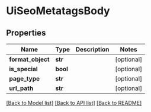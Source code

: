 # UiSeoMetatagsBody

## Properties
Name | Type | Description | Notes
------------ | ------------- | ------------- | -------------
**format_object** | **str** |  | [optional] 
**is_special** | **bool** |  | [optional] 
**page_type** | **str** |  | [optional] 
**url_path** | **str** |  | [optional] 

[[Back to Model list]](../README.md#documentation-for-models) [[Back to API list]](../README.md#documentation-for-api-endpoints) [[Back to README]](../README.md)

